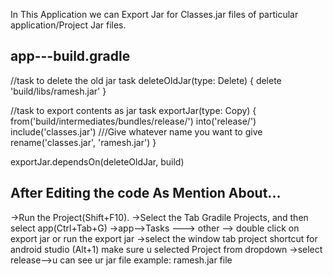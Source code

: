 In This Application we can Export Jar for Classes.jar files of particular application/Project Jar files.



app---build.gradle 
-------------------------

//task to delete the old jar
task deleteOldJar(type: Delete) {
    delete 'build/libs/ramesh.jar'
}

//task to export contents as jar
task exportJar(type: Copy) {
    from('build/intermediates/bundles/release/')
    into('release/')
    include('classes.jar')
    ///Give whatever name you want to give
    rename('classes.jar', 'ramesh.jar')
}

exportJar.dependsOn(deleteOldJar, build)


After Editing the code As Mention About...
------------------------------------------

->Run the Project(Shift+F10).
->Select the Tab Gradile Projects, and then select app(Ctrl+Tab+G)
->app-->Tasks ---> other --> double click on export jar or run the export jar
->select the window tab project shortcut for android studio (Alt+1) make sure u selected Project from dropdown
->select release-->u can see ur jar file example: ramesh.jar file
